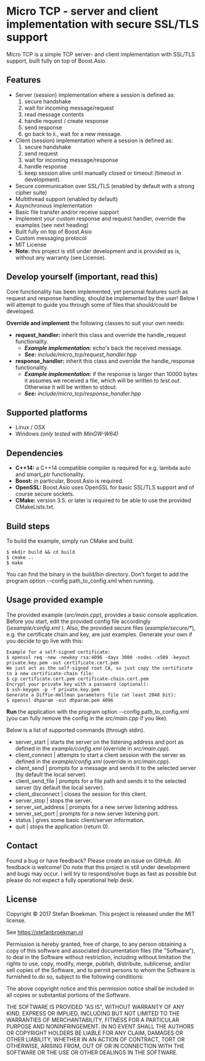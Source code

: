 # Micro TCP - server and client implementation with secure SSL/TLS support
Micro TCP is a simple TCP server- and client implementation with SSL/TLS support, built fully on top of Boost.Asio.

## Features
* Server (session) implementation where a session is defined as:
    1. secure handshake
    2. wait for incoming message/request
    3. read message contents
    4. handle request / create response
    5. send response
    6. go back to ii., wait for a new message.
* Client (session) implementation where a session is defined as:
    1. secure handshake
    2. send request
    3. wait for incoming message/response
    4. handle response
    5. keep session alive until manually closed or timeout (timeout in development).
* Secure communication over SSL/TLS (enabled by default with a strong cipher suite)
* Multithread support (enabled by default)
* Asynchronous implementation
* Basic file transfer and/or receive support
* Implement your custom response and request handler, override the examples (see next heading)
* Built fully on top of Boost.Asio
* Custom messaging protocol
* MIT License
* **Note:** this project is still under development and is provided as is, without any warranty (see License).

## Develop yourself (important, read this)
Core functionality has been implemented, yet personal features such as request and response handling, 
should be implemented by the user! Below I will attempt to guide you through some of files that should/could
be developed.

**Override and implement** the following classes to suit your own needs:
* **request_handler:** inherit this class and override the handle_request functionality.
    * _**Example implementation:**_ echo's back the received message.
    * **_See:_** _include/micro_tcp/request_handler.hpp_
* **response_handler:** inherit this class and override the handle_response functionality.
    * _**Example implementation:**_ if the response is larger than 10000 bytes it assumes we received a file, which will be 
    written to _test.out_. Otherwise it will be written to stdout.
    * **_See:_** _include/micro_tcp/response_handler.hpp_
    
## Supported platforms
* Linux / OSX
* Windows _(only tested with MinGW-W64)_

## Dependencies
* **C++14:** a C++14 compatible compiler is required for e.g. lambda auto and smart_ptr functionality.
* **Boost:** in particular, Boost.Asio is required.
* **OpenSSL:** Boost.Asio uses OpenSSL for basic SSL/TLS support and of course secure sockets.
* **CMake:** version 3.5. or later is required to be able to use the provided CMakeLists.txt.

## Build steps
To build the example, simply run CMake and build.

````
$ mkdir build && cd build
$ cmake ..
$ make
````

You can find the binary in the build/bin directory. 
Don't forget to add the program option --config path_to_config.xml when running.

## Usage provided example
The provided example (_src/main.cpp_), provides a basic console application. Before you start, edit the provided 
config file accordingly ()_example/config.xml_ ). Also, the provided secure files 
(_example/secure/*_), e.g. the certificate chain and key, are just examples. Generate your own if
you decide to go live with this:

````
Example for a self-signed certificate:
$ openssl req -new -newkey rsa:4096 -days 3000 -nodes -x509 -keyout private.key.pem -out certificate.cert.pem
We just act as the self-signed root CA, so just copy the certificate to a new certificate-chain file:
$ cp certificate.cert.pem certificate-chain.cert.pem
Encrypt your private key with a password (optional):
$ ssh-keygen -p -f private.key.pem
Generate a Diffie-Hellman parameters file (at least 2048 bit):
$ openssl dhparam -out dhparam.pem 4096
````

**Run** the application with the program option --config path_to_config.xml (you can fully remove the config in the _src/main.cpp_ if you like).

Below is a list of supported commands (through stdin).
* server_start | starts the server on the listening address and port as defined in the _example/config.xml_ (override in _src/main.cpp_).
* client_connect | attempts to start a client session with the server as defined in the _example/config.xml_ (override in _src/main.cpp_).
* client_send | prompts for a message and sends it to the selected server (by default the local server).
* client_send_file | prompts for a file path and sends it to the selected server (by default the local server).
* client_disconnect | closes the session for this client.
* server_stop | stops the server.
* server_set_address | prompts for a new server listening address.
* server_set_port | prompts for a new server listening port.
* status | gives some basic client/server information.
* quit | stops the application (return 0).

## Contact
Found a bug or have feedback? Please create an issue on GitHub. All feedback is welcome! Do 
note that this project is still under development and bugs may occur. I will try to respond/solve
bugs as fast as possible but please do not expect a fully operational help desk.

## License
Copyright  © 2017 Stefan Broekman. This project is released under the MIT license.

See https://stefanbroekman.nl

Permission is hereby granted, free of charge, to any person obtaining a copy
of this software and associated documentation files (the "Software"), to deal
in the Software without restriction, including without limitation the rights
to use, copy, modify, merge, publish, distribute, sublicense, and/or sell
copies of the Software, and to permit persons to whom the Software is
furnished to do so, subject to the following conditions:

The above copyright notice and this permission notice shall be included in all
copies or substantial portions of the Software.

THE SOFTWARE IS PROVIDED "AS IS", WITHOUT WARRANTY OF ANY KIND, EXPRESS OR
IMPLIED, INCLUDING BUT NOT LIMITED TO THE WARRANTIES OF MERCHANTABILITY,
FITNESS FOR A PARTICULAR PURPOSE AND NONINFRINGEMENT. IN NO EVENT SHALL THE
AUTHORS OR COPYRIGHT HOLDERS BE LIABLE FOR ANY CLAIM, DAMAGES OR OTHER
LIABILITY, WHETHER IN AN ACTION OF CONTRACT, TORT OR OTHERWISE, ARISING FROM,
OUT OF OR IN CONNECTION WITH THE SOFTWARE OR THE USE OR OTHER DEALINGS IN THE
SOFTWARE.